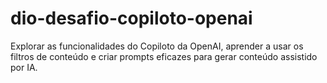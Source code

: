 # dio-desafio-copiloto-openai
Explorar as funcionalidades do Copiloto da OpenAI, aprender a usar os filtros de conteúdo e criar prompts eficazes para gerar conteúdo assistido por IA.
